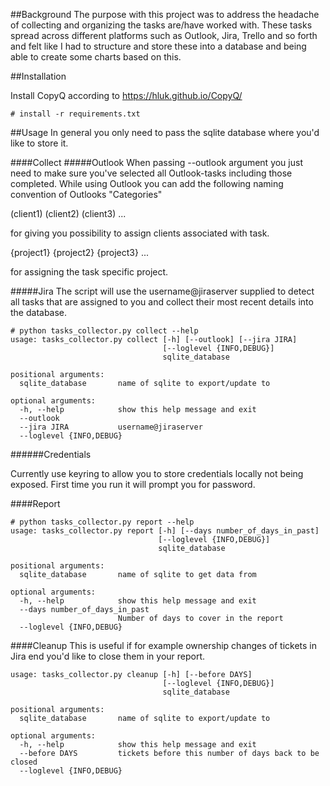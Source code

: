 ##Background
The purpose with this project was to address the headache of collecting and organizing the tasks are/have worked with.
These tasks spread across different platforms such as Outlook, Jira, Trello and so forth and felt like I had to structure and
 store these into a database and being able to create some charts based on this. 

##Installation

Install CopyQ according to https://hluk.github.io/CopyQ/

```
# install -r requirements.txt
```

##Usage
In general you only need to pass the sqlite database where you'd like to store it.

####Collect
#####Outlook
When passing --outlook argument you just need to make sure you've selected all Outlook-tasks including those completed.
While using Outlook you can add the following naming convention of Outlooks "Categories" 

(client1)
(client2)
(client3)
...

for giving you possibility to assign clients associated with task.

{project1}
{project2}
{project3}
...

for assigning the task specific project.

#####Jira
The script will use the username@jiraserver supplied to detect all tasks that are assigned to you and collect their most recent details into the database.

```
# python tasks_collector.py collect --help
usage: tasks_collector.py collect [-h] [--outlook] [--jira JIRA]
                                  [--loglevel {INFO,DEBUG}]
                                  sqlite_database

positional arguments:
  sqlite_database       name of sqlite to export/update to

optional arguments:
  -h, --help            show this help message and exit
  --outlook
  --jira JIRA           username@jiraserver
  --loglevel {INFO,DEBUG}
```

######Credentials

Currently use keyring to allow you to store credentials locally not being exposed.
First time you run it will prompt you for password.

####Report
```
# python tasks_collector.py report --help
usage: tasks_collector.py report [-h] [--days number_of_days_in_past]
                                 [--loglevel {INFO,DEBUG}]
                                 sqlite_database

positional arguments:
  sqlite_database       name of sqlite to get data from

optional arguments:
  -h, --help            show this help message and exit
  --days number_of_days_in_past
                        Number of days to cover in the report
  --loglevel {INFO,DEBUG}
```

####Cleanup
This is useful if for example ownership changes of tickets in Jira end you'd like to close them in your report.
```
usage: tasks_collector.py cleanup [-h] [--before DAYS]
                                  [--loglevel {INFO,DEBUG}]
                                  sqlite_database

positional arguments:
  sqlite_database       name of sqlite to export/update to

optional arguments:
  -h, --help            show this help message and exit
  --before DAYS         tickets before this number of days back to be closed
  --loglevel {INFO,DEBUG}

```